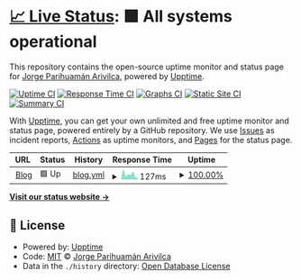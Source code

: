 # [📈 Live Status](https://jlpa-dev.github.io): <!--live status--> **🟩 All systems operational**

This repository contains the open-source uptime monitor and status page for [Jorge Parihuamán Arivilca](https://jlpa-dev.github.io/brain/), powered by [Upptime](https://github.com/upptime/upptime).

[![Uptime CI](https://github.com/jlpa-dev/monitor/workflows/Uptime%20CI/badge.svg)](https://github.com/jlpa-dev/monitor/actions?query=workflow%3A%22Uptime+CI%22)
[![Response Time CI](https://github.com/jlpa-dev/monitor/workflows/Response%20Time%20CI/badge.svg)](https://github.com/jlpa-dev/monitor/actions?query=workflow%3A%22Response+Time+CI%22)
[![Graphs CI](https://github.com/jlpa-dev/monitor/workflows/Graphs%20CI/badge.svg)](https://github.com/jlpa-dev/monitor/actions?query=workflow%3A%22Graphs+CI%22)
[![Static Site CI](https://github.com/jlpa-dev/monitor/workflows/Static%20Site%20CI/badge.svg)](https://github.com/jlpa-dev/monitor/actions?query=workflow%3A%22Static+Site+CI%22)
[![Summary CI](https://github.com/jlpa-dev/monitor/workflows/Summary%20CI/badge.svg)](https://github.com/jlpa-dev/monitor/actions?query=workflow%3A%22Summary+CI%22)

With [Upptime](https://upptime.js.org), you can get your own unlimited and free uptime monitor and status page, powered entirely by a GitHub repository. We use [Issues](https://github.com/jlpa-dev/monitor/issues) as incident reports, [Actions](https://github.com/jlpa-dev/monitor/actions) as uptime monitors, and [Pages](https://jlpa-dev.github.io) for the status page.

<!--start: status pages-->
<!-- This summary is generated by Upptime (https://github.com/upptime/upptime) -->
<!-- Do not edit this manually, your changes will be overwritten -->
<!-- prettier-ignore -->
| URL | Status | History | Response Time | Uptime |
| --- | ------ | ------- | ------------- | ------ |
| <img alt="" src="https://favicons.githubusercontent.com/jlpa-dev.github.io" height="13"> [Blog](https://jlpa-dev.github.io/brain/) | 🟩 Up | [blog.yml](https://github.com/jlpa-dev/monitor/commits/HEAD/history/blog.yml) | <details><summary><img alt="Response time graph" src="./graphs/blog/response-time-week.png" height="20"> 127ms</summary><br><a href="https://jlpa-dev.github.io/monitor/history/blog"><img alt="Response time 117" src="https://img.shields.io/endpoint?url=https%3A%2F%2Fraw.githubusercontent.com%2Fjlpa-dev%2Fmonitor%2FHEAD%2Fapi%2Fblog%2Fresponse-time.json"></a><br><a href="https://jlpa-dev.github.io/monitor/history/blog"><img alt="24-hour response time 42" src="https://img.shields.io/endpoint?url=https%3A%2F%2Fraw.githubusercontent.com%2Fjlpa-dev%2Fmonitor%2FHEAD%2Fapi%2Fblog%2Fresponse-time-day.json"></a><br><a href="https://jlpa-dev.github.io/monitor/history/blog"><img alt="7-day response time 127" src="https://img.shields.io/endpoint?url=https%3A%2F%2Fraw.githubusercontent.com%2Fjlpa-dev%2Fmonitor%2FHEAD%2Fapi%2Fblog%2Fresponse-time-week.json"></a><br><a href="https://jlpa-dev.github.io/monitor/history/blog"><img alt="30-day response time 152" src="https://img.shields.io/endpoint?url=https%3A%2F%2Fraw.githubusercontent.com%2Fjlpa-dev%2Fmonitor%2FHEAD%2Fapi%2Fblog%2Fresponse-time-month.json"></a><br><a href="https://jlpa-dev.github.io/monitor/history/blog"><img alt="1-year response time 117" src="https://img.shields.io/endpoint?url=https%3A%2F%2Fraw.githubusercontent.com%2Fjlpa-dev%2Fmonitor%2FHEAD%2Fapi%2Fblog%2Fresponse-time-year.json"></a></details> | <details><summary><a href="https://jlpa-dev.github.io/monitor/history/blog">100.00%</a></summary><a href="https://jlpa-dev.github.io/monitor/history/blog"><img alt="All-time uptime 99.99%" src="https://img.shields.io/endpoint?url=https%3A%2F%2Fraw.githubusercontent.com%2Fjlpa-dev%2Fmonitor%2FHEAD%2Fapi%2Fblog%2Fuptime.json"></a><br><a href="https://jlpa-dev.github.io/monitor/history/blog"><img alt="24-hour uptime 100.00%" src="https://img.shields.io/endpoint?url=https%3A%2F%2Fraw.githubusercontent.com%2Fjlpa-dev%2Fmonitor%2FHEAD%2Fapi%2Fblog%2Fuptime-day.json"></a><br><a href="https://jlpa-dev.github.io/monitor/history/blog"><img alt="7-day uptime 100.00%" src="https://img.shields.io/endpoint?url=https%3A%2F%2Fraw.githubusercontent.com%2Fjlpa-dev%2Fmonitor%2FHEAD%2Fapi%2Fblog%2Fuptime-week.json"></a><br><a href="https://jlpa-dev.github.io/monitor/history/blog"><img alt="30-day uptime 100.00%" src="https://img.shields.io/endpoint?url=https%3A%2F%2Fraw.githubusercontent.com%2Fjlpa-dev%2Fmonitor%2FHEAD%2Fapi%2Fblog%2Fuptime-month.json"></a><br><a href="https://jlpa-dev.github.io/monitor/history/blog"><img alt="1-year uptime 99.99%" src="https://img.shields.io/endpoint?url=https%3A%2F%2Fraw.githubusercontent.com%2Fjlpa-dev%2Fmonitor%2FHEAD%2Fapi%2Fblog%2Fuptime-year.json"></a></details>

<!--end: status pages-->

[**Visit our status website →**](https://jlpa-dev.github.io)

## 📄 License

- Powered by: [Upptime](https://github.com/upptime/upptime)
- Code: [MIT](./LICENSE) © [Jorge Parihuamán Arivilca](https://jlpa-dev.github.io/brain/)
- Data in the `./history` directory: [Open Database License](https://opendatacommons.org/licenses/odbl/1-0/)
